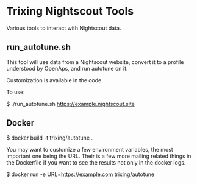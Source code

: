 # Trixing Nightscout Tools

Various tools to interact with Nightscout data.

## run_autotune.sh

This tool will use data from a Nightscout website, convert
it to a profile understood by OpenAps, and run autotune
on it.

Customization is available in the code.

To use:

$ ./run_autotune.sh https://example.nightscout.site

## Docker

$ docker build -t trixing/autotune .

You may want to customize a few environment variables, the most important
one being the URL.  Their is a few more mailing related things in the
Dockerfile if you want to see the results not only in the docker logs.

$ docker run -e URL=https://example.com trixing/autotune
